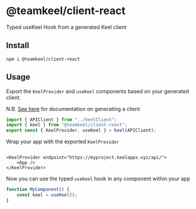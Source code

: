 # @teamkeel/client-react

Typed useKeel Hook from a generated Keel client

## Install

```
npm i @teamkeel/client-react
```

## Usage

Export the `KeelProvider` and `useKeel` components based on your generated client.

N.B. [See here](https://docs.keel.so/apis/client) for documentation on generating a client 

```ts
import { APIClient } from "../keelClient";
import { keel } from "@teamkeel/client-react";
export const { KeelProvider, useKeel } = keel(APIClient);

```

Wrap your app with the exported `KeelProvider`

```tsx

<KeelProvider endpoint="https://myproject.keelapps.xyz/api/">
	<App />
</KeelProvider>

```

Now you can use the typed `useKeel` hook in any component within your app

```ts
function MyComponent() {
	const keel = useKeel();
}
```